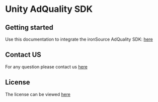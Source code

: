 # Unity AdQuality SDK

## Getting started
Use this documentation to integrate the ironSource AdQuality SDK: [here](https://developers.is.com/ironsource-mobile/unity/sdk-integration-guides/)

## Contact US 
For any question please contact us [here](https://ironsrc.formtitan.com/knowledge-center#/)

## License 
The license can be viewed [here](https://github.com/ironsource-mobile/Unity-adqualitysdk/blob/main/LICENSE)

